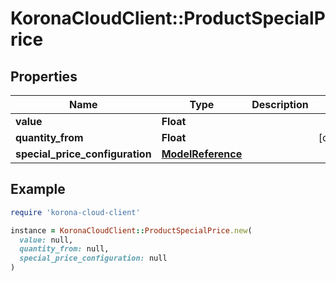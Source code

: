# KoronaCloudClient::ProductSpecialPrice

## Properties

| Name | Type | Description | Notes |
| ---- | ---- | ----------- | ----- |
| **value** | **Float** |  |  |
| **quantity_from** | **Float** |  | [optional] |
| **special_price_configuration** | [**ModelReference**](ModelReference.md) |  |  |

## Example

```ruby
require 'korona-cloud-client'

instance = KoronaCloudClient::ProductSpecialPrice.new(
  value: null,
  quantity_from: null,
  special_price_configuration: null
)
```

